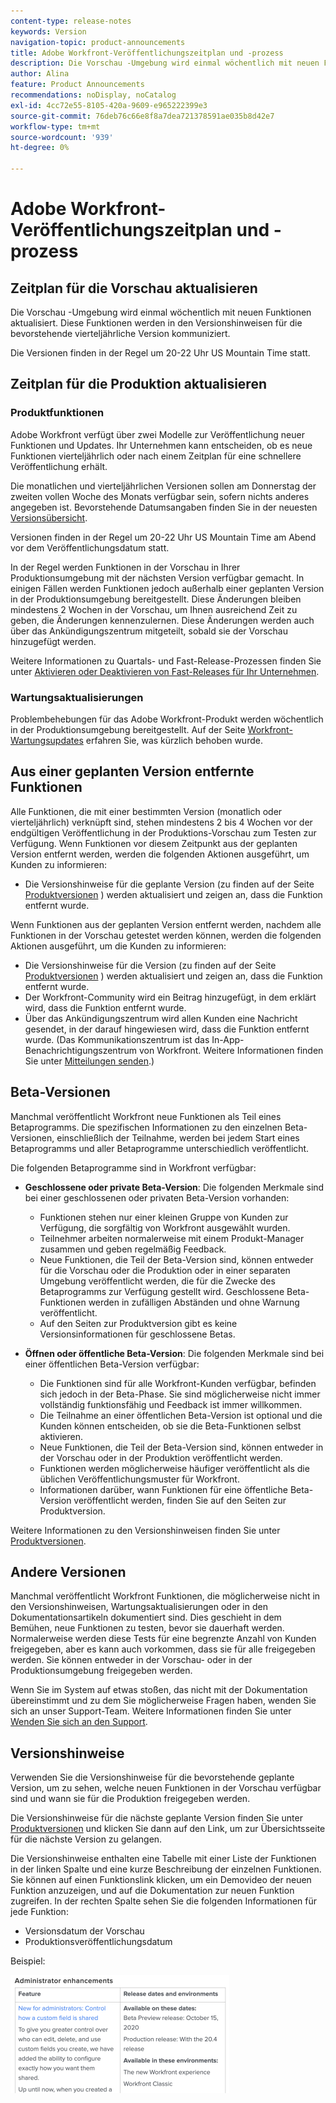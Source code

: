 ```yaml
---
content-type: release-notes
keywords: Version
navigation-topic: product-announcements
title: Adobe Workfront-Veröffentlichungszeitplan und -prozess
description: Die Vorschau -Umgebung wird einmal wöchentlich mit neuen Funktionen aktualisiert. Diese Funktionen werden in den Versionshinweisen für die bevorstehende vierteljährliche Version kommuniziert.
author: Alina
feature: Product Announcements
recommendations: noDisplay, noCatalog
exl-id: 4cc72e55-8105-420a-9609-e965222399e3
source-git-commit: 76deb76c66e8f8a7dea721378591ae035b8d42e7
workflow-type: tm+mt
source-wordcount: '939'
ht-degree: 0%

---
```


# Adobe Workfront-Veröffentlichungszeitplan und -prozess

## Zeitplan für die Vorschau aktualisieren

Die Vorschau -Umgebung wird einmal wöchentlich mit neuen Funktionen aktualisiert. Diese Funktionen werden in den Versionshinweisen für die bevorstehende vierteljährliche Version kommuniziert.

Die Versionen finden in der Regel um 20-22 Uhr US Mountain Time statt.

## Zeitplan für die Produktion aktualisieren

### Produktfunktionen


Adobe Workfront verfügt über zwei Modelle zur Veröffentlichung neuer Funktionen und Updates. Ihr Unternehmen kann entscheiden, ob es neue Funktionen vierteljährlich oder nach einem Zeitplan für eine schnellere Veröffentlichung erhält.

Die monatlichen und vierteljährlichen Versionen sollen am Donnerstag der zweiten vollen Woche des Monats verfügbar sein, sofern nichts anderes angegeben ist. Bevorstehende Datumsangaben finden Sie in der neuesten [Versionsübersicht](/help/quicksilver/product-announcements/product-releases/product-releases.md).

Versionen finden in der Regel um 20-22 Uhr US Mountain Time am Abend vor dem Veröffentlichungsdatum statt.

In der Regel werden Funktionen in der Vorschau in Ihrer Produktionsumgebung mit der nächsten Version verfügbar gemacht. In einigen Fällen werden Funktionen jedoch außerhalb einer geplanten Version in der Produktionsumgebung bereitgestellt. Diese Änderungen bleiben mindestens 2 Wochen in der Vorschau, um Ihnen ausreichend Zeit zu geben, die Änderungen kennenzulernen. Diese Änderungen werden auch über das Ankündigungszentrum mitgeteilt, sobald sie der Vorschau hinzugefügt werden.

Weitere Informationen zu Quartals- und Fast-Release-Prozessen finden Sie unter [Aktivieren oder Deaktivieren von Fast-Releases für Ihr Unternehmen](/help/quicksilver/administration-and-setup/set-up-workfront/configure-system-defaults/enable-fast-release-process.md).

### Wartungsaktualisierungen

Problembehebungen für das Adobe Workfront-Produkt werden wöchentlich in der Produktionsumgebung bereitgestellt. Auf der Seite [Workfront-Wartungsupdates](https://experienceleague.adobe.com/docs/workfront-known-issues/releases/current-updates.html) erfahren Sie, was kürzlich behoben wurde.

## Aus einer geplanten Version entfernte Funktionen

Alle Funktionen, die mit einer bestimmten Version (monatlich oder vierteljährlich) verknüpft sind, stehen mindestens 2 bis 4 Wochen vor der endgültigen Veröffentlichung in der Produktions-Vorschau zum Testen zur Verfügung. Wenn Funktionen vor diesem Zeitpunkt aus der geplanten Version entfernt werden, werden die folgenden Aktionen ausgeführt, um Kunden zu informieren:

* Die Versionshinweise für die geplante Version (zu finden auf der Seite [Produktversionen](../../product-announcements/product-releases/product-releases.md) ) werden aktualisiert und zeigen an, dass die Funktion entfernt wurde.

Wenn Funktionen aus der geplanten Version entfernt werden, nachdem alle Funktionen in der Vorschau getestet werden können, werden die folgenden Aktionen ausgeführt, um die Kunden zu informieren:

* Die Versionshinweise für die Version (zu finden auf der Seite [Produktversionen](../../product-announcements/product-releases/product-releases.md) ) werden aktualisiert und zeigen an, dass die Funktion entfernt wurde.
* Der Workfront-Community wird ein Beitrag hinzugefügt, in dem erklärt wird, dass die Funktion entfernt wurde.
* Über das Ankündigungszentrum wird allen Kunden eine Nachricht gesendet, in der darauf hingewiesen wird, dass die Funktion entfernt wurde. (Das Kommunikationszentrum ist das In-App-Benachrichtigungszentrum von Workfront. Weitere Informationen finden Sie unter [Mitteilungen senden](../../administration-and-setup/get-started-wf-administration/view-send-announcements.md).)

## Beta-Versionen

Manchmal veröffentlicht Workfront neue Funktionen als Teil eines Betaprogramms.
Die spezifischen Informationen zu den einzelnen Beta-Versionen, einschließlich der Teilnahme, werden bei jedem Start eines Betaprogramms und aller Betaprogramme unterschiedlich veröffentlicht.

Die folgenden Betaprogramme sind in Workfront verfügbar:

* **Geschlossene oder private Beta-Version**: Die folgenden Merkmale sind bei einer geschlossenen oder privaten Beta-Version vorhanden:

   * Funktionen stehen nur einer kleinen Gruppe von Kunden zur Verfügung, die sorgfältig von Workfront ausgewählt wurden.
   * Teilnehmer arbeiten normalerweise mit einem Produkt-Manager zusammen und geben regelmäßig Feedback.
   * Neue Funktionen, die Teil der Beta-Version sind, können entweder für die Vorschau oder die Produktion oder in einer separaten Umgebung veröffentlicht werden, die für die Zwecke des Betaprogramms zur Verfügung gestellt wird. Geschlossene Beta-Funktionen werden in zufälligen Abständen und ohne Warnung veröffentlicht.
   * Auf den Seiten zur Produktversion gibt es keine Versionsinformationen für geschlossene Betas.

* **Öffnen oder öffentliche Beta-Version**: Die folgenden Merkmale sind bei einer öffentlichen Beta-Version verfügbar:

   * Die Funktionen sind für alle Workfront-Kunden verfügbar, befinden sich jedoch in der Beta-Phase. Sie sind möglicherweise nicht immer vollständig funktionsfähig und Feedback ist immer willkommen.
   * Die Teilnahme an einer öffentlichen Beta-Version ist optional und die Kunden können entscheiden, ob sie die Beta-Funktionen selbst aktivieren.
   * Neue Funktionen, die Teil der Beta-Version sind, können entweder in der Vorschau oder in der Produktion veröffentlicht werden.
   * Funktionen werden möglicherweise häufiger veröffentlicht als die üblichen Veröffentlichungsmuster für Workfront.
   * Informationen darüber, wann Funktionen für eine öffentliche Beta-Version veröffentlicht werden, finden Sie auf den Seiten zur Produktversion.

Weitere Informationen zu den Versionshinweisen finden Sie unter [Produktversionen](../../product-announcements/product-releases/product-releases.md).

## Andere Versionen

Manchmal veröffentlicht Workfront Funktionen, die möglicherweise nicht in den Versionshinweisen, Wartungsaktualisierungen oder in den Dokumentationsartikeln dokumentiert sind. Dies geschieht in dem Bemühen, neue Funktionen zu testen, bevor sie dauerhaft werden. Normalerweise werden diese Tests für eine begrenzte Anzahl von Kunden freigegeben, aber es kann auch vorkommen, dass sie für alle freigegeben werden. Sie können entweder in der Vorschau- oder in der Produktionsumgebung freigegeben werden.

Wenn Sie im System auf etwas stoßen, das nicht mit der Dokumentation übereinstimmt und zu dem Sie möglicherweise Fragen haben, wenden Sie sich an unser Support-Team. Weitere Informationen finden Sie unter [Wenden Sie sich an den Support](../../workfront-basics/tips-tricks-and-troubleshooting/contact-customer-support.md).

## Versionshinweise

Verwenden Sie die Versionshinweise für die bevorstehende geplante Version, um zu sehen, welche neuen Funktionen in der Vorschau verfügbar sind und wann sie für die Produktion freigegeben werden.

Die Versionshinweise für die nächste geplante Version finden Sie unter [Produktversionen](../../product-announcements/product-releases/product-releases.md) und klicken Sie dann auf den Link, um zur Übersichtsseite für die nächste Version zu gelangen.

Die Versionshinweise enthalten eine Tabelle mit einer Liste der Funktionen in der linken Spalte und eine kurze Beschreibung der einzelnen Funktionen. Sie können auf einen Funktionslink klicken, um ein Demovideo der neuen Funktion anzuzeigen, und auf die Dokumentation zur neuen Funktion zugreifen. In der rechten Spalte sehen Sie die folgenden Informationen für jede Funktion:

* Versionsdatum der Vorschau
* Produktionsveröffentlichungsdatum

Beispiel:

![](assets/release-notes-350x189.png)
